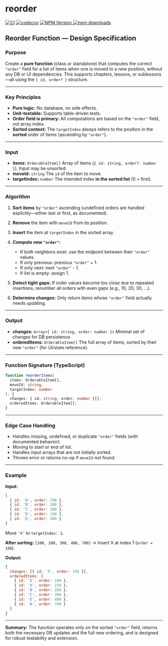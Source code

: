 # reorder

[![CI](https://github.com/thaitype/reorder/actions/workflows/main.yml/badge.svg)](https://github.com/thaitype/reorder/actions/workflows/main.yml) [![codecov](https://codecov.io/gh/thaitype/reorder/graph/badge.svg?token=B7MCHM57BH)](https://codecov.io/gh/thaitype/reorder) [![NPM Version](https://img.shields.io/npm/v/reorder) ](https://www.npmjs.com/package/reorder)[![npm downloads](https://img.shields.io/npm/dt/reorder)](https://www.npmjs.com/reorder) 

## Reorder Function — Design Specification

### Purpose

Create a **pure function** (class or standalone) that computes the correct `"order"` field for a list of items when one is moved to a new position, without any DB or UI dependencies. This supports chapters, lessons, or sublessons—all using the `{ id, order? }` structure.

---

### Key Principles

* **Pure logic:** No database, no side effects.
* **Unit-testable:** Supports table-driven tests.
* **Order field is primary:** All computations are based on the `"order"` field, not array index.
* **Sorted context:** The `targetIndex` always refers to the position in the **sorted** order of items (ascending by `"order"`).

---

### Input

* **items:** `OrderableItem[]`
  Array of items (`{ id: string, order?: number }`). Input may be unsorted.
* **moveId:** `string`
  The `id` of the item to move.
* **targetIndex:** `number`
  The intended index **in the sorted list** (0 = first).

---

### Algorithm

1. **Sort items** by `"order"` ascending (undefined orders are handled explicitly—either last or first, as documented).
2. **Remove** the item with `moveId` from its position.
3. **Insert** the item at `targetIndex` in the sorted array.
4. **Compute new `"order"`:**

   * If both neighbors exist: use the midpoint between their `"order"` values.
   * If only previous: previous `"order"` + 1.
   * If only next: next `"order"` - 1.
   * If list is empty: assign 1.
5. **Detect tight gaps:**
   If order values become too close due to repeated insertions, renumber all orders with even gaps (e.g., 10, 20, 30, ...).
6. **Determine changes:**
   Only return items whose `"order"` field actually needs updating.

---

### Output

* **changes:**
  `Array<{ id: string, order: number }>`
  Minimal set of changes for DB persistence.
* **orderedItems:**
  `OrderableItem[]`
  The full array of items, sorted by their new `"order"` (for UI/state reference).

---

### Function Signature (TypeScript)

```typescript
function reorderItems(
  items: OrderableItem[],
  moveId: string,
  targetIndex: number
): {
  changes: { id: string; order: number }[];
  orderedItems: OrderableItem[];
}
```

---

### Edge Case Handling

* Handles missing, undefined, or duplicate `"order"` fields (with documented behavior).
* Moving to start or end of list.
* Handles input arrays that are not initially sorted.
* Throws error or returns no-op if `moveId` not found.

---

### Example

**Input:**

```js
[
  { id: 'A', order: 700 },
  { id: 'B', order: 200 },
  { id: 'C', order: 300 },
  { id: 'D', order: 100 },
  { id: 'E', order: 400 }
]
```

Move `'X'` to `targetIndex: 1`.

**After sorting:**
`[100, 200, 300, 400, 700]` → Insert X at index 1 (`order = 150`).

**Output:**

```js
{
  changes: [{ id: 'X', order: 150 }],
  orderedItems: [
    { id: 'D', order: 100 },
    { id: 'X', order: 150 },
    { id: 'B', order: 200 },
    { id: 'C', order: 300 },
    { id: 'E', order: 400 },
    { id: 'A', order: 700 }
  ]
}
```

---

**Summary:**
The function operates only on the sorted `"order"` field, returns both the necessary DB updates and the full new ordering, and is designed for robust testability and extension.
